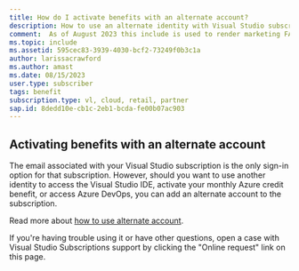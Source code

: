 ```yaml
---
title: How do I activate benefits with an alternate account?
description: How to use an alternate identity with Visual Studio subscriptions benefits
comment:  As of August 2023 this include is used to render marketing FAQ content for VS Subscriptions in the following portals - VSCom, Manage, and My portals. It was not used for learn.microsoft.com content at that time.  SMEs are Evan Windom and Larissa Crawford of Red Door Collaborative and Sharvari Dighe.
ms.topic: include
ms.assetid: 595cec83-3939-4030-bcf2-73249f0b3c1a
author: larissacrawford
ms.author: amast
ms.date: 08/15/2023
user.type: subscriber
tags: benefit
subscription.type: vl, cloud, retail, partner
sap.id: 8dedd10e-cb1c-2eb1-bcda-fe00b07ac903
---
```


## Activating benefits with an alternate account
The email associated with your Visual Studio subscription is the only sign-in option for that subscription. However, should you want to use another identity to access the Visual Studio IDE, activate your monthly Azure credit benefit, or access Azure DevOps, you can add an alternate account to the subscription.

Read more about [how to use alternate account](https://learn.microsoft.com/visualstudio/subscriptions/vs-alternate-identity).

If you're having trouble using it or have other questions, open a case with Visual Studio Subscriptions support by clicking the "Online request" link on this page.